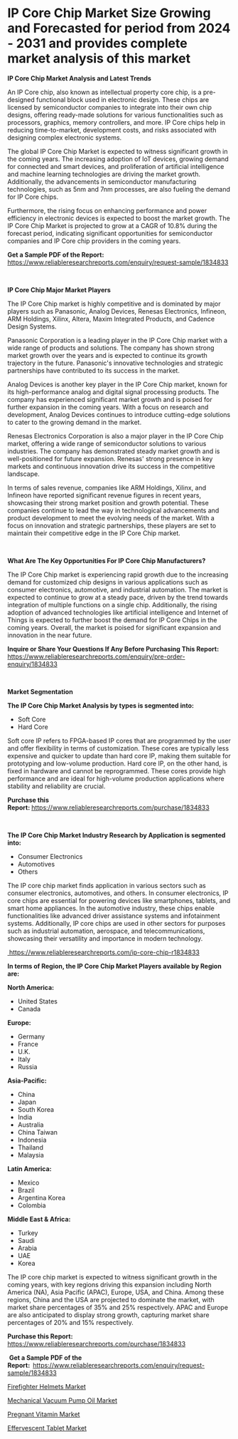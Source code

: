 <p><h1>IP Core Chip Market Size Growing and Forecasted for period from 2024 - 2031 and provides complete market analysis of this market</h1></p><p><strong>IP Core Chip Market Analysis and Latest Trends</strong></p>
<p><p>An IP Core chip, also known as intellectual property core chip, is a pre-designed functional block used in electronic design. These chips are licensed by semiconductor companies to integrate into their own chip designs, offering ready-made solutions for various functionalities such as processors, graphics, memory controllers, and more. IP Core chips help in reducing time-to-market, development costs, and risks associated with designing complex electronic systems.</p><p>The global IP Core Chip Market is expected to witness significant growth in the coming years. The increasing adoption of IoT devices, growing demand for connected and smart devices, and proliferation of artificial intelligence and machine learning technologies are driving the market growth. Additionally, the advancements in semiconductor manufacturing technologies, such as 5nm and 7nm processes, are also fueling the demand for IP Core chips.</p><p>Furthermore, the rising focus on enhancing performance and power efficiency in electronic devices is expected to boost the market growth. The IP Core Chip Market is projected to grow at a CAGR of 10.8% during the forecast period, indicating significant opportunities for semiconductor companies and IP Core chip providers in the coming years.</p></p>
<p><strong>Get a Sample PDF of the Report:&nbsp;</strong> <a href="https://www.reliableresearchreports.com/enquiry/request-sample/1834833">https://www.reliableresearchreports.com/enquiry/request-sample/1834833</a></p>
<p>&nbsp;</p>
<p><strong>IP Core Chip Major Market Players</strong></p>
<p><p>The IP Core Chip market is highly competitive and is dominated by major players such as Panasonic, Analog Devices, Renesas Electronics, Infineon, ARM Holdings, Xilinx, Altera, Maxim Integrated Products, and Cadence Design Systems.</p><p>Panasonic Corporation is a leading player in the IP Core Chip market with a wide range of products and solutions. The company has shown strong market growth over the years and is expected to continue its growth trajectory in the future. Panasonic's innovative technologies and strategic partnerships have contributed to its success in the market.</p><p>Analog Devices is another key player in the IP Core Chip market, known for its high-performance analog and digital signal processing products. The company has experienced significant market growth and is poised for further expansion in the coming years. With a focus on research and development, Analog Devices continues to introduce cutting-edge solutions to cater to the growing demand in the market.</p><p>Renesas Electronics Corporation is also a major player in the IP Core Chip market, offering a wide range of semiconductor solutions to various industries. The company has demonstrated steady market growth and is well-positioned for future expansion. Renesas' strong presence in key markets and continuous innovation drive its success in the competitive landscape.</p><p>In terms of sales revenue, companies like ARM Holdings, Xilinx, and Infineon have reported significant revenue figures in recent years, showcasing their strong market position and growth potential. These companies continue to lead the way in technological advancements and product development to meet the evolving needs of the market. With a focus on innovation and strategic partnerships, these players are set to maintain their competitive edge in the IP Core Chip market.</p></p>
<p>&nbsp;</p>
<p><strong>What Are The Key Opportunities For IP Core Chip Manufacturers?</strong></p>
<p><p>The IP Core Chip market is experiencing rapid growth due to the increasing demand for customized chip designs in various applications such as consumer electronics, automotive, and industrial automation. The market is expected to continue to grow at a steady pace, driven by the trend towards integration of multiple functions on a single chip. Additionally, the rising adoption of advanced technologies like artificial intelligence and Internet of Things is expected to further boost the demand for IP Core Chips in the coming years. Overall, the market is poised for significant expansion and innovation in the near future.</p></p>
<p><strong>Inquire or Share Your Questions If Any Before Purchasing This Report:</strong> <a href="https://www.reliableresearchreports.com/enquiry/pre-order-enquiry/1834833">https://www.reliableresearchreports.com/enquiry/pre-order-enquiry/1834833</a></p>
<p>&nbsp;</p>
<p><strong>Market Segmentation</strong></p>
<p><strong>The IP Core Chip Market Analysis by types is segmented into:</strong></p>
<p><ul><li>Soft Core</li><li>Hard Core</li></ul></p>
<p><p>Soft core IP refers to FPGA-based IP cores that are programmed by the user and offer flexibility in terms of customization. These cores are typically less expensive and quicker to update than hard core IP, making them suitable for prototyping and low-volume production. Hard core IP, on the other hand, is fixed in hardware and cannot be reprogrammed. These cores provide high performance and are ideal for high-volume production applications where stability and reliability are crucial.</p></p>
<p><strong>Purchase this Report:&nbsp;</strong><a href="https://www.reliableresearchreports.com/purchase/1834833">https://www.reliableresearchreports.com/purchase/1834833</a></p>
<p>&nbsp;</p>
<p><strong>The IP Core Chip Market Industry Research by Application is segmented into:</strong></p>
<p><ul><li>Consumer Electronics</li><li>Automotives</li><li>Others</li></ul></p>
<p><p>The IP core chip market finds application in various sectors such as consumer electronics, automotives, and others. In consumer electronics, IP core chips are essential for powering devices like smartphones, tablets, and smart home appliances. In the automotive industry, these chips enable functionalities like advanced driver assistance systems and infotainment systems. Additionally, IP core chips are used in other sectors for purposes such as industrial automation, aerospace, and telecommunications, showcasing their versatility and importance in modern technology.</p></p>
<p><a href="https://www.reliableresearchreports.com/ip-core-chip-r1834833">&nbsp;https://www.reliableresearchreports.com/ip-core-chip-r1834833</a></p>
<p><strong>In terms of Region, the IP Core Chip Market Players available by Region are:</strong></p>
<p>
    <p> <strong> North America: </strong>
        <ul>
            <li>United States</li>
            <li>Canada</li>
        </ul>
        </p> 
    <p> <strong> Europe: </strong>
        <ul>
            <li>Germany</li>
            <li>France</li>
            <li>U.K.</li>
            <li>Italy</li>
            <li>Russia</li>
        </ul>
        </p> 
    <p> <strong> Asia-Pacific: </strong>
        <ul>
            <li>China</li>
            <li>Japan</li>
            <li>South Korea</li>
            <li>India</li>
            <li>Australia</li>
            <li>China Taiwan</li>
            <li>Indonesia</li>
            <li>Thailand</li>
            <li>Malaysia</li>
        </ul>
        </p> 
    <p> <strong> Latin America: </strong>
        <ul>
            <li>Mexico</li>
            <li>Brazil</li>
            <li>Argentina Korea</li>
            <li>Colombia</li>
        </ul>
        </p> 
    <p> <strong> Middle East & Africa: </strong>
        <ul>
            <li>Turkey</li>
            <li>Saudi</li>
            <li>Arabia</li>
            <li>UAE</li>
            <li>Korea</li>
        </ul>
    </p>
    </p>
<p><p>The IP core chip market is expected to witness significant growth in the coming years, with key regions driving this expansion including North America (NA), Asia Pacific (APAC), Europe, USA, and China. Among these regions, China and the USA are projected to dominate the market, with market share percentages of 35% and 25% respectively. APAC and Europe are also anticipated to display strong growth, capturing market share percentages of 20% and 15% respectively.</p></p>
<p><strong>Purchase this Report: </strong><a href="https://www.reliableresearchreports.com/purchase/1834833">https://www.reliableresearchreports.com/purchase/1834833</a></p>
<p>&nbsp;<strong>Get a Sample PDF of the Report:&nbsp;&nbsp;</strong><a href="https://www.reliableresearchreports.com/enquiry/request-sample/1834833">https://www.reliableresearchreports.com/enquiry/request-sample/1834833</a></p>
<p><strong></strong></p>
<p><p><a href="https://www.linkedin.com/pulse/firefighter-helmets-market-investigation-amp-industry-uebbe">Firefighter Helmets Market</a></p><p><a href="https://www.linkedin.com/pulse/mechanical-vacuum-pump-oil-market-ndash-industry-trends-forecast-abh6e">Mechanical Vacuum Pump Oil Market</a></p><p><a href="https://github.com/EveKerluke2023/Market-Research-Report-List-1/blob/main/pregnant-vitamin-market.md">Pregnant Vitamin Market</a></p><p><a href="https://github.com/angeliabkratze/Market-Research-Report-List-2/blob/main/effervescent-tablet-market.md">Effervescent Tablet Market</a></p></p>